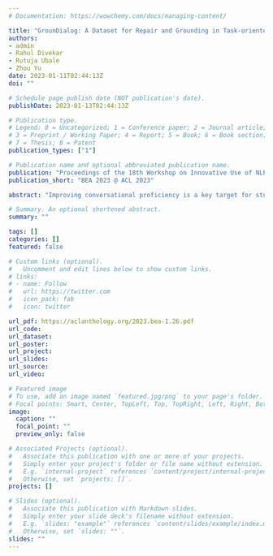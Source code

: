 ```yaml
---
# Documentation: https://wowchemy.com/docs/managing-content/

title: "GrounDialog: A Dataset for Repair and Grounding in Task-oriented Spoken Dialogues for Language Learning"
authors:
- admin
- Rahul Divekar
- Rutuja Ubale
- Zhou Yu
date: 2023-01-11T02:44:13Z
doi: ""

# Schedule page publish date (NOT publication's date).
publishDate: 2023-01-13T02:44:13Z

# Publication type.
# Legend: 0 = Uncategorized; 1 = Conference paper; 2 = Journal article;
# 3 = Preprint / Working Paper; 4 = Report; 5 = Book; 6 = Book section;
# 7 = Thesis; 8 = Patent
publication_types: ["1"]

# Publication name and optional abbreviated publication name.
publication: "Proceedings of the 18th Workshop on Innovative Use of NLP for Building Educational Applications"
publication_short: "BEA 2023 @ ACL 2023"

abstract: "Improving conversational proficiency is a key target for students learning a new language. While acquiring conversational proficiency, students must learn the linguistic mechanisms of Repair and Grounding (R&G) to negotiate meaning and find common ground with their interlocutor so conversational breakdowns can be resolved. Task-oriented Spoken Dialogue Systems (SDS) have long been sought as a tool to hone conversational proficiency. However, the R&G patterns for language learners interacting with a task-oriented spoken dialogue system are not reflected explicitly in any existing datasets. Therefore, to move the needle in Spoken Dialogue Systems for language learning we present GrounDialog: an annotated dataset of spoken conversations where we elicit a rich set of R&G patterns."

# Summary. An optional shortened abstract.
summary: ""

tags: []
categories: []
featured: false

# Custom links (optional).
#   Uncomment and edit lines below to show custom links.
# links:
# - name: Follow
#   url: https://twitter.com
#   icon_pack: fab
#   icon: twitter

url_pdf: https://aclanthology.org/2023.bea-1.26.pdf
url_code:
url_dataset:
url_poster:
url_project:
url_slides:
url_source:
url_video:

# Featured image
# To use, add an image named `featured.jpg/png` to your page's folder. 
# Focal points: Smart, Center, TopLeft, Top, TopRight, Left, Right, BottomLeft, Bottom, BottomRight.
image:
  caption: ""
  focal_point: ""
  preview_only: false

# Associated Projects (optional).
#   Associate this publication with one or more of your projects.
#   Simply enter your project's folder or file name without extension.
#   E.g. `internal-project` references `content/project/internal-project/index.md`.
#   Otherwise, set `projects: []`.
projects: []

# Slides (optional).
#   Associate this publication with Markdown slides.
#   Simply enter your slide deck's filename without extension.
#   E.g. `slides: "example"` references `content/slides/example/index.md`.
#   Otherwise, set `slides: ""`.
slides: ""
---
```


